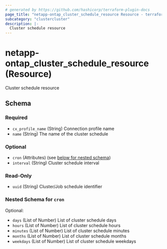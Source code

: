 ```yaml
---
# generated by https://github.com/hashicorp/terraform-plugin-docs
page_title: "netapp-ontap_cluster_schedule_resource Resource - terraform-provider-netapp-ontap"
subcategory: "clustercluster"
description: |-
  Cluster schedule resource
---
```


# netapp-ontap_cluster_schedule_resource (Resource)

Cluster schedule resource



<!-- schema generated by tfplugindocs -->
## Schema

### Required

- `cx_profile_name` (String) Connection profile name
- `name` (String) The name of the cluster schedule

### Optional

- `cron` (Attributes) (see [below for nested schema](#nestedatt--cron))
- `interval` (String) Cluster schedule interval

### Read-Only

- `uuid` (String) Cluster/Job schedule identifier

<a id="nestedatt--cron"></a>
### Nested Schema for `cron`

Optional:

- `days` (List of Number) List of cluster schedule days
- `hours` (List of Number) List of cluster schedule hours
- `minutes` (List of Number) List of cluster schedule minutes
- `months` (List of Number) List of cluster schedule months
- `weekdays` (List of Number) List of cluster schedule weekdays


